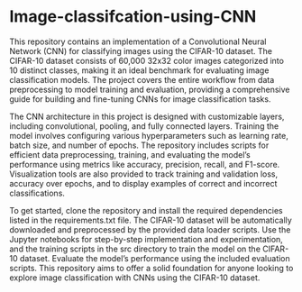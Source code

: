 # Image-classifcation-using-CNN

This repository contains an implementation of a Convolutional Neural Network (CNN) for classifying images using the CIFAR-10 dataset. The CIFAR-10 dataset consists of 60,000 32x32 color images categorized into 10 distinct classes, making it an ideal benchmark for evaluating image classification models. The project covers the entire workflow from data preprocessing to model training and evaluation, providing a comprehensive guide for building and fine-tuning CNNs for image classification tasks.

The CNN architecture in this project is designed with customizable layers, including convolutional, pooling, and fully connected layers. Training the model involves configuring various hyperparameters such as learning rate, batch size, and number of epochs. The repository includes scripts for efficient data preprocessing, training, and evaluating the model’s performance using metrics like accuracy, precision, recall, and F1-score. Visualization tools are also provided to track training and validation loss, accuracy over epochs, and to display examples of correct and incorrect classifications.

To get started, clone the repository and install the required dependencies listed in the requirements.txt file. The CIFAR-10 dataset will be automatically downloaded and preprocessed by the provided data loader scripts. Use the Jupyter notebooks for step-by-step implementation and experimentation, and the training scripts in the src directory to train the model on the CIFAR-10 dataset. Evaluate the model’s performance using the included evaluation scripts. This repository aims to offer a solid foundation for anyone looking to explore image classification with CNNs using the CIFAR-10 dataset.
